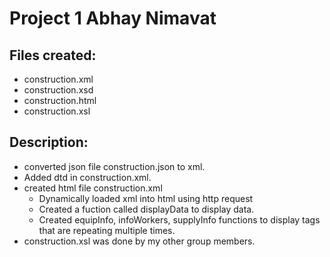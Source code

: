 # Project 1 Abhay Nimavat

## Files created:

- construction.xml
- construction.xsd
- construction.html
- construction.xsl

## Description:

- converted json file construction.json to xml.
- Added dtd in construction.xml.
- created html file construction.xml
  - Dynamically loaded xml into html using http request
  - Created a fuction called displayData to display data.
  - Created equipInfo, infoWorkers, supplyInfo functions to display tags that are repeating multiple times.
- construction.xsl was done by my other group members.
